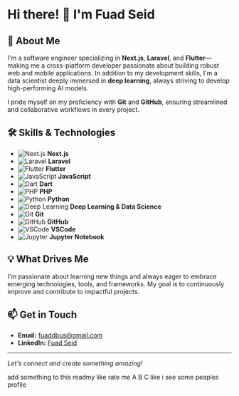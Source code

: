 # Hi there! 👋 I'm Fuad Seid

## 🚀 About Me

I'm a software engineer specializing in **Next.js**, **Laravel**, and **Flutter**—making me a cross-platform developer passionate about building robust web and mobile applications. In addition to my development skills, I'm a data scientist deeply immersed in **deep learning**, always striving to develop high-performing AI models.

I pride myself on my proficiency with **Git** and **GitHub**, ensuring streamlined and collaborative workflows in every project.

## 🛠️ Skills & Technologies

- ![Next.js](https://img.shields.io/badge/-Next.js-black?logo=next.js&logoColor=white) **Next.js**
- ![Laravel](https://img.shields.io/badge/-Laravel-red?logo=laravel&logoColor=white) **Laravel**
- ![Flutter](https://img.shields.io/badge/-Flutter-blue?logo=flutter&logoColor=white) **Flutter**
- ![JavaScript](https://img.shields.io/badge/-JavaScript-F7DF1E?logo=javascript&logoColor=black) **JavaScript**
- ![Dart](https://img.shields.io/badge/-Dart-0175C2?logo=dart&logoColor=white) **Dart**
- ![PHP](https://img.shields.io/badge/-PHP-777BB4?logo=php&logoColor=white) **PHP**
- ![Python](https://img.shields.io/badge/-Python-3776AB?logo=python&logoColor=white) **Python**
- ![Deep Learning](https://img.shields.io/badge/-Deep%20Learning-FF6F00?logo=tensorflow&logoColor=white) **Deep Learning & Data Science**
- ![Git](https://img.shields.io/badge/-Git-F05032?logo=git&logoColor=white) **Git**
- ![GitHub](https://img.shields.io/badge/-GitHub-181717?logo=github&logoColor=white) **GitHub**
- ![VSCode](https://img.shields.io/badge/-VSCode-007ACC?logo=visual-studio-code&logoColor=white) **VSCode**
- ![Jupyter](https://img.shields.io/badge/-Jupyter-F37626?logo=jupyter&logoColor=white) **Jupyter Notebook**

## 💡 What Drives Me

I'm passionate about learning new things and always eager to embrace emerging technologies, tools, and frameworks. My goal is to continuously improve and contribute to impactful projects.

## 📫 Get in Touch

- **Email:** [fuaddbus@gmail.com](mailto:fuaddbus@gmail.com)
- **LinkedIn:** [Fuad Seid](https://www.linkedin.com/in/fuad-seid-8b61322a9/)

---

*Let's connect and create something amazing!*




add something to this readmy like rate me A B C like i see some peaples profile
